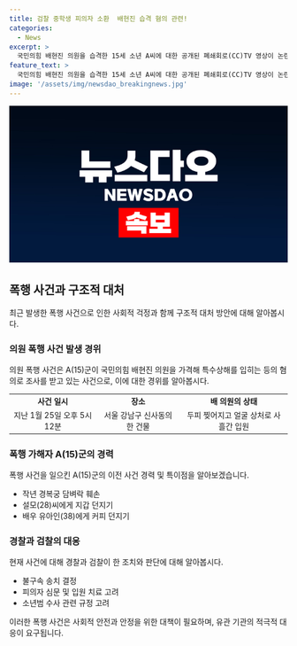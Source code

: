 ```yaml
---
title: 검찰 중학생 피의자 소환  배현진 습격 혐의 관련!
categories:
  - News
excerpt: >
  국민의힘 배현진 의원을 습격한 15세 소년 A씨에 대한 공개된 폐쇄회로(CC)TV 영상이 논란이다. A씨는 배 의원을 돌덩이로 공격해 두피가 찢어지고 얼굴에 상처를 입히고 의식적 범행을 부인했다. 이전에 경복궁 담벼락 훼손 등 다른 사건에서도 논란이 있었으며, 사건 처리 방향을 검찰이 조사 결과를 토대로 결정할 예정이다. A씨는 현장에서 체포된 후 정신 의료 기관에 입원한 적이 있으며, 검찰은 피의자가 혐의를 시인하고 관련 증거가 확보된 점 등을 고려해 불구속 수사를 진행한 것으로 전해졌다.
feature_text: >
  국민의힘 배현진 의원을 습격한 15세 소년 A씨에 대한 공개된 폐쇄회로(CC)TV 영상이 논란이다. A씨는 배 의원을 돌덩이로 공격해 두피가 찢어지고 얼굴에 상처를 입히고 의식적 범행을 부인했다. 이전에 경복궁 담벼락 훼손 등 다른 사건에서도 논란이 있었으며, 사건 처리 방향을 검찰이 조사 결과를 토대로 결정할 예정이다. A씨는 현장에서 체포된 후 정신 의료 기관에 입원한 적이 있으며, 검찰은 피의자가 혐의를 시인하고 관련 증거가 확보된 점 등을 고려해 불구속 수사를 진행한 것으로 전해졌다.
image: '/assets/img/newsdao_breakingnews.jpg'
---
```


<p><img src="/assets/img/newsdao_breakingnews.jpg" alt="firstkoreanews 속보" /></p>

<h2 data-ke-size="size26">폭행 사건과 구조적 대처</h2>

<p data-ke-size="size16">최근 발생한 폭행 사건으로 인한 사회적 걱정과 함께 구조적 대처 방안에 대해 알아봅시다.</p>

<h3>의원 폭행 사건 발생 경위</h3>

<p data-ke-size="size16">의원 폭행 사건은 A(15)군이 국민의힘 배현진 의원을 가격해 특수상해를 입히는 등의 혐의로 조사를 받고 있는 사건으로, 이에 대한 경위를 알아봅시다.</p>

<table>
    <tr>
        <td style="text-align: center; height: 17px;"><b>사건 일시</b></td>
        <td style="text-align: center; height: 17px;"><b>장소</b></td>
        <td style="text-align: center; height: 17px;"><b>배 의원의 상태</b></td>
    </tr>
    <tr>
        <td style="text-align: center; height: 17px;">지난 1월 25일 오후 5시 12분</td>
        <td style="text-align: center; height: 17px;">서울 강남구 신사동의 한 건물</td>
        <td style="text-align: center; height: 17px;">두피 찢어지고 얼굴 상처로 사흘간 입원</td>
    </tr>
</table>

<h3>폭행 가해자 A(15)군의 경력</h3>

<p data-ke-size="size16">폭행 사건을 일으킨 A(15)군의 이전 사건 경력 및 특이점을 알아보겠습니다.</p>

<ul>
    <li>작년 경복궁 담벼락 훼손</li>
    <li>설모(28)씨에게 지갑 던지기</li>
    <li>배우 유아인(38)에게 커피 던지기</li>
</ul>

<h3>경찰과 검찰의 대응</h3>

<p data-ke-size="size16">현재 사건에 대해 경찰과 검찰이 한 조치와 판단에 대해 알아봅시다.</p>

<ul>
    <li>불구속 송치 결정</li>
    <li>피의자 심문 및 입원 치료 고려</li>
    <li>소년범 수사 관련 규정 고려</li>
</ul>

<p>이러한 폭행 사건은 사회적 안전과 안정을 위한 대책이 필요하며, 유관 기관의 적극적 대응이 요구됩니다.</p>

